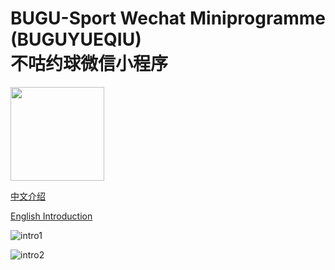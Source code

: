# BUGU-Sport Wechat Miniprogramme (BUGUYUEQIU)</br>不咕约球微信小程序


<img src="https://github.com/HeXavi8/BUGU-Sport/blob/main/QRcode.JPG" width = "150" height = "150" div-align=center />

[中文介绍](https://github.com/HeXavi8/BUGU-Sport/tree/main/中文介绍)

[English Introduction](https://github.com/HeXavi8/BUGU-Sport/tree/main/English_introduction)

![intro1](https://github.com/HeXavi8/BUGU-Sport/blob/main/images/intro2.jpg)

![intro2](https://github.com/HeXavi8/BUGU-Sport/blob/main/images/intro1.jpg)
